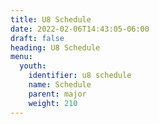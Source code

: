 ```yaml
---
title: U8 Schedule
date: 2022-02-06T14:43:05-06:00
draft: false
heading: U8 Schedule
menu:
  youth:
    identifier: u8 schedule
    name: Schedule
    parent: major
    weight: 210
---
```

